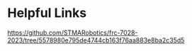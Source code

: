# Helpful Links

https://github.com/STMARobotics/frc-7028-2023/tree/5578980e795de4744cb163f76aa883e8ba2c35d5